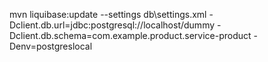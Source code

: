 mvn liquibase:update --settings db\settings.xml -Dclient.db.url=jdbc:postgresql://localhost/dummy -Dclient.db.schema=com.example.product.service-product -Denv=postgreslocal